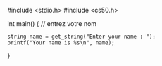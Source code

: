 #include <stdio.h>
#include <cs50.h>

int main()
{
    // entrez votre nom
    
    string name = get_string("Enter your name : ");
    printf("Your name is %s\n", name);

}
